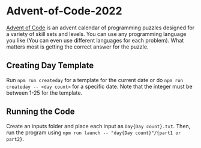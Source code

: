 # Advent-of-Code-2022
[Advent of Code](https://adventofcode.com/2022) is an advent calendar of programming puzzles designed for a variety of skill sets and levels. You can use any programming language you like (You can even use different languages for each problem). What matters most is getting the correct answer for the puzzle.

## Creating Day Template
Run `npm run createday` for a template for the current date or do `npm run createday -- <day count>` for a specific date. Note that the integer must be between 1-25 for the template.

## Running the Code
Create an inputs folder and place each input as `Day{Day count}.txt`. Then, run the program using `npm run launch -- "day{Day count}"/{part1 or part2}`.
